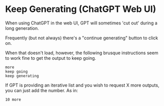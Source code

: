 # Keep Generating (ChatGPT Web UI)

When using ChatGPT in the web UI, GPT will sometimes 'cut out' during a long generation.

Frequently (but not always) there's a "continue generating" button to click on.

When that doesn't load, however, the following brusque instructions seem to work fine to get the output to keep going.

```
more
keep going
keep generating
```

If GPT is providing an iterative list and you wish to request X more outputs, you can just add the number. As in:

```
10 more
```